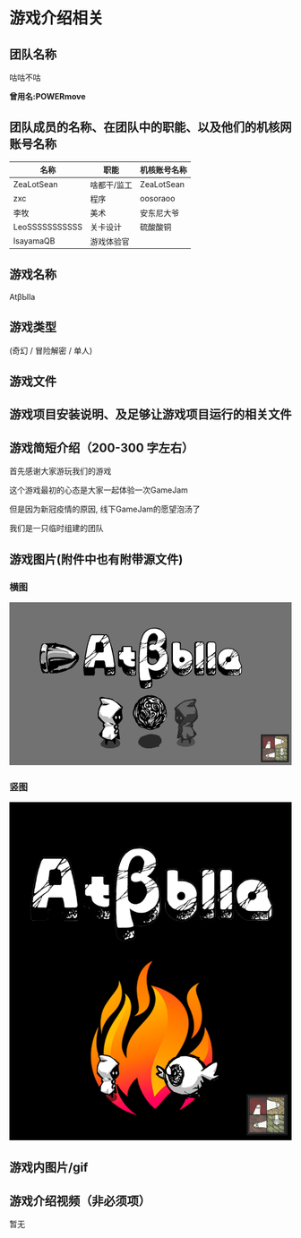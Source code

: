 # 游戏介绍相关

## 团队名称

咕咕不咕 

**曾用名:POWERmove**

## 团队成员的名称、在团队中的职能、以及他们的机核网账号名称

| 名称           | 职能        | 机核账号名称 |
| -------------- | ----------- | ------------ |
| ZeaLotSean     | 啥都干/监工 | ZeaLotSean   |
| zxc            | 程序        | oosoraoo     |
| 李牧           | 美术        | 安东尼大爷   |
| LeoSSSSSSSSSSS | 关卡设计    | 硫酸酸铜     |
| IsayamaQB      | 游戏体验官  |              |

## 游戏名称

AtβЫla

## 游戏类型

(奇幻 / 冒险解密 / 单人)

## 游戏文件

## 



## 游戏项目安装说明、及足够让游戏项目运行的相关文件



## 游戏简短介绍（200-300 字左右）

首先感谢大家游玩我们的游戏

这个游戏最初的心态是大家一起体验一次GameJam

但是因为新冠疫情的原因, 线下GameJam的愿望泡汤了

我们是一只临时组建的团队





## 游戏图片(附件中也有附带源文件) 

### 横图

![](介绍.assets/横屏.png)

### 竖图

![](介绍.assets/竖屏.png)

## 游戏内图片/gif



## 游戏介绍视频（非必须项）

暂无